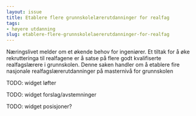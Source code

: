 ```yaml
---
layout: issue
title: Etablere flere grunnskolelærerutdanninger for realfag
tags:
- høyere utdanning
slug: etablere-flere-grunnskolelaererutdanninger-for-realfag
---
```


Næringslivet melder om et økende behov for ingeniører. Et tiltak for å øke rekrutteringa til realfagene er å satse på flere godt kvalifiserte realfagslærere i grunnskolen. Denne saken handler om å etablere fire nasjonale realfagslærerutdanninger på masternivå for grunnskolen

TODO: widget løfter

TODO: widget forslag/avstemninger

TODO: widget posisjoner?

